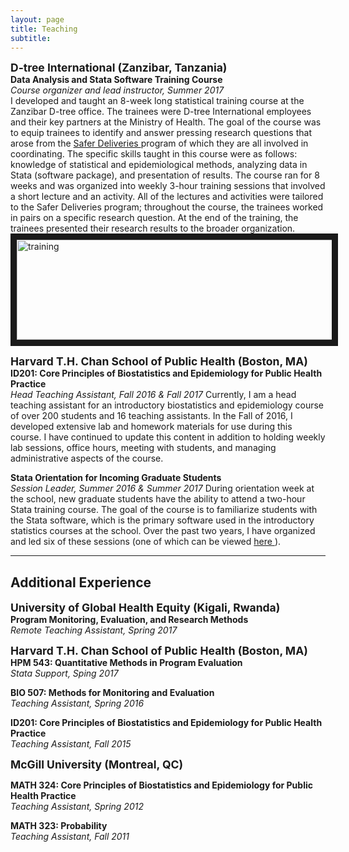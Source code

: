 ```yaml
---
layout: page
title: Teaching
subtitle: 
---
```


<strong style="font-size: 125%;"> D-tree International (Zanzibar, Tanzania) </strong>  
**Data Analysis and Stata Software Training Course**  
_Course organizer and lead instructor, Summer 2017_  
I developed and taught an 8-week long statistical training course at the Zanzibar D-tree office. The trainees were D-tree International employees and their key partners at the Ministry of Health. The goal of the course was to equip trainees to identify and answer pressing research questions that arose from the <a href="http://www.d-tree.org/saving-lives/womens-lives/safer-deliveries/"> Safer Deliveries </a> program of which they are all involved in coordinating. The specific skills taught in this course were as follows: knowledge of statistical and epidemiological methods, analyzing data in Stata (software package), and presentation of results. The course ran for 8 weeks and was organized into weekly 3-hour training sessions that involved a short lecture and an activity. All of the lectures and activities were tailored to the Safer Deliveries program; throughout the course, the trainees worked in pairs on a specific research question. At the end of the training, the trainees presented their research results to the broader organization. 
<img src="https://isabelfulcher.github.io/img/training.png" align="middle"
alt="training" width="720" height="160" border="10" />

<strong style="font-size: 125%;"> Harvard T.H. Chan School of Public Health (Boston, MA) </strong>  
**ID201: Core Principles of Biostatistics and Epidemiology for Public Health Practice**  
_Head Teaching Assistant, Fall 2016 & Fall 2017_
Currently, I am a head teaching assistant for an introductory biostatistics and epidemiology course of over 200 students and 16 teaching assistants. In the Fall of 2016, I developed extensive lab and homework materials for use during this course. I have continued to update this content in addition to holding weekly lab sessions, office hours, meeting with students, and managing administrative aspects of the course.

**Stata Orientation for Incoming Graduate Students**  
_Session Leader, Summer 2016 & Summer 2017_
During orientation week at the school, new graduate students have the ability to attend a two-hour Stata training course. The goal of the course is to familiarize students with the Stata software, which is the primary software used in the introductory statistics courses at the school. Over the past two years, I have organized and led six of these sessions (one of which can be viewed <a href="https://mediasite.video.harvard.edu/Mediasite/Play/b3bd374f4b4845ad86c722c18254b39a1d"> here </a>). 


---

## Additional Experience 

<strong style="font-size: 125%;"> University of Global Health Equity (Kigali, Rwanda) </strong>  
**Program Monitoring, Evaluation, and Research Methods**  
_Remote Teaching Assistant, Spring 2017_

<strong style="font-size: 125%;"> Harvard T.H. Chan School of Public Health (Boston, MA) </strong>  
**HPM 543: Quantitative Methods in Program Evaluation**  
_Stata Support, Sping 2017_

**BIO 507: Methods for Monitoring and Evaluation**  
_Teaching Assistant, Spring 2016_

**ID201: Core Principles of Biostatistics and Epidemiology for Public Health Practice**  
_Teaching Assistant, Fall 2015_


<strong style="font-size: 125%;"> McGill University (Montreal, QC) </strong> 

**MATH 324: Core Principles of Biostatistics and Epidemiology for Public Health Practice**  
_Teaching Assistant, Spring 2012_

**MATH 323: Probability**  
_Teaching Assistant, Fall 2011_
